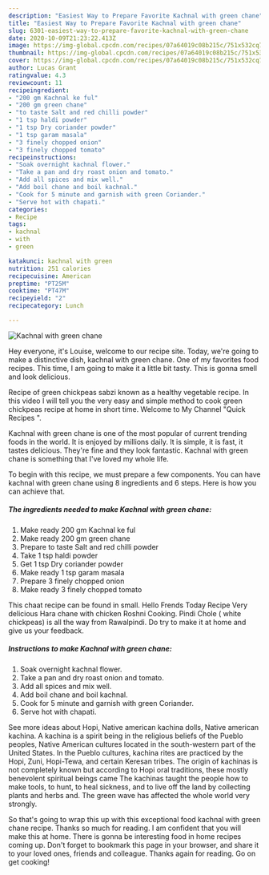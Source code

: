 ```yaml
---
description: "Easiest Way to Prepare Favorite Kachnal with green chane"
title: "Easiest Way to Prepare Favorite Kachnal with green chane"
slug: 6301-easiest-way-to-prepare-favorite-kachnal-with-green-chane
date: 2020-10-09T21:23:22.413Z
image: https://img-global.cpcdn.com/recipes/07a64019c08b215c/751x532cq70/kachnal-with-green-chane-recipe-main-photo.jpg
thumbnail: https://img-global.cpcdn.com/recipes/07a64019c08b215c/751x532cq70/kachnal-with-green-chane-recipe-main-photo.jpg
cover: https://img-global.cpcdn.com/recipes/07a64019c08b215c/751x532cq70/kachnal-with-green-chane-recipe-main-photo.jpg
author: Lucas Grant
ratingvalue: 4.3
reviewcount: 11
recipeingredient:
- "200 gm Kachnal ke ful"
- "200 gm green chane"
- "to taste Salt and red chilli powder"
- "1 tsp haldi powder"
- "1 tsp Dry coriander powder"
- "1 tsp garam masala"
- "3 finely chopped onion"
- "3 finely chopped tomato"
recipeinstructions:
- "Soak overnight kachnal flower."
- "Take a pan and dry roast onion and tomato."
- "Add all spices and mix well."
- "Add boil chane and boil kachnal."
- "Cook for 5 minute and garnish with green Coriander."
- "Serve hot with chapati."
categories:
- Recipe
tags:
- kachnal
- with
- green

katakunci: kachnal with green 
nutrition: 251 calories
recipecuisine: American
preptime: "PT25M"
cooktime: "PT47M"
recipeyield: "2"
recipecategory: Lunch

---
```



![Kachnal with green chane](https://img-global.cpcdn.com/recipes/07a64019c08b215c/751x532cq70/kachnal-with-green-chane-recipe-main-photo.jpg)

Hey everyone, it's Louise, welcome to our recipe site. Today, we're going to make a distinctive dish, kachnal with green chane. One of my favorites food recipes. This time, I am going to make it a little bit tasty. This is gonna smell and look delicious.

Recipe of green chickpeas sabzi known as a healthy vegetable recipe. In this video I will tell you the very easy and simple method to cook green chickpeas recipe at home in short time. Welcome to My Channel &#34;Quick Recipes &#34;.

Kachnal with green chane is one of the most popular of current trending foods in the world. It is enjoyed by millions daily. It is simple, it is fast, it tastes delicious. They're fine and they look fantastic. Kachnal with green chane is something that I've loved my whole life.


To begin with this recipe, we must prepare a few components. You can have kachnal with green chane using 8 ingredients and 6 steps. Here is how you can achieve that.

<!--inarticleads1-->

##### The ingredients needed to make Kachnal with green chane:

1. Make ready 200 gm Kachnal ke ful
1. Make ready 200 gm green chane
1. Prepare to taste Salt and red chilli powder
1. Take 1 tsp haldi powder
1. Get 1 tsp Dry coriander powder
1. Make ready 1 tsp garam masala
1. Prepare 3 finely chopped onion
1. Make ready 3 finely chopped tomato


This chaat recipe can be found in small. Hello Frends Today Recipe Very delicious Hara chane with chicken Roshni Cooking. Pindi Chole ( white chickpeas) is all the way from Rawalpindi. Do try to make it at home and give us your feedback. 

<!--inarticleads2-->

##### Instructions to make Kachnal with green chane:

1. Soak overnight kachnal flower.
1. Take a pan and dry roast onion and tomato.
1. Add all spices and mix well.
1. Add boil chane and boil kachnal.
1. Cook for 5 minute and garnish with green Coriander.
1. Serve hot with chapati.


See more ideas about Hopi, Native american kachina dolls, Native american kachina. A kachina is a spirit being in the religious beliefs of the Pueblo peoples, Native American cultures located in the south-western part of the United States. In the Pueblo cultures, kachina rites are practiced by the Hopi, Zuni, Hopi-Tewa, and certain Keresan tribes. The origin of kachinas is not completely known but according to Hopi oral traditions, these mostly benevolent spiritual beings came The kachinas taught the people how to make tools, to hunt, to heal sickness, and to live off the land by collecting plants and herbs and. The green wave has affected the whole world very strongly. 

So that's going to wrap this up with this exceptional food kachnal with green chane recipe. Thanks so much for reading. I am confident that you will make this at home. There is gonna be interesting food in home recipes coming up. Don't forget to bookmark this page in your browser, and share it to your loved ones, friends and colleague. Thanks again for reading. Go on get cooking!
